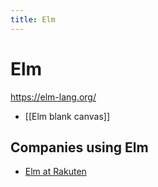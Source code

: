 ```yaml
---
title: Elm
---
```


# Elm

https://elm-lang.org/

- [[Elm blank canvas]]

## Companies using Elm

- [Elm at Rakuten](https://dev.to/lucamug/elm-6m8)
